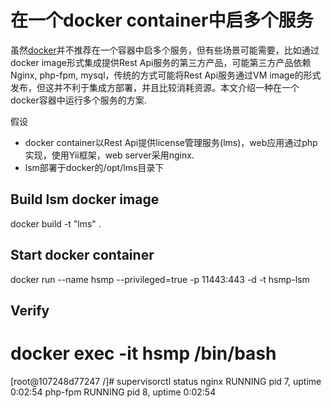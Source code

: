 # 在一个docker container中启多个服务

虽然[docker](https://docs.docker.com/engine/admin/multi-service_container/)并不推荐在一个容器中启多个服务，但有些场景可能需要，比如通过docker image形式集成提供Rest Api服务的第三方产品，可能第三方产品依赖Nginx, php-fpm, mysql，传统的方式可能将Rest Api服务通过VM image的形式发布，但这并不利于集成方部署，并且比较消耗资源。本文介绍一种在一个docker容器中运行多个服务的方案.

假设

* docker container以Rest Api提供license管理服务(lms)，web应用通过php实现，使用Yii框架，web server采用nginx.
* lsm部署于docker的/opt/lms目录下


## Build lsm docker image

  docker build -t "lms" .







## Start docker container

  docker run --name hsmp --privileged=true -p 11443:443 -d -t hsmp-lsm


## Verify

   # docker exec -it hsmp /bin/bash
   [root@107248d77247 /]# supervisorctl status
   nginx                            RUNNING   pid 7, uptime 0:02:54
   php-fpm                          RUNNING   pid 8, uptime 0:02:54

